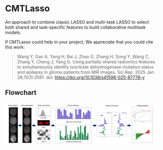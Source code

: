# CMTLasso
An approach to combine classic LASSO and multi-task LASSO to select both shared and task-specific features to build collaborative multitask models.

If CMTLasso could help in your project, We appreciate that you could cite this work:

>Wang Y, Gao A, Yang H, Bai J, Zhao G, Zhang H, Song Y, Wang C, Zhang Y, Cheng J, Yang G. 
Using partially shared radiomics features to simultaneously identify isocitrate dehydrogenase mutation status and epilepsy in glioma patients from MRI images. 
Sci Rep. 2025 Jan 28;15(1):3591. doi: https://doi.org/10.1038/s41598-025-87778-y


## Flowchart

![image](flowchart.jpg)
